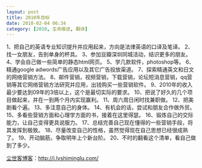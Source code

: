 ```yaml
---
layout: post
title: 2010年目标
date: 2010-02-04 06:34
category: [2010, 生命痕迹, 翻译]
---
```

1、把自己的英语专业知识提升并应用起来，方向是法律英语的口译及笔译。
2、找一女朋友，告别单身的杯具。
3、参加豆瓣深圳同城活动，结识更多的朋友。
4、学会自己做一些简单的静态html网页。
5、学几款软件，photoshop等。
6、精通google adwords广告应用以及其它广告投放渠道。
7、探索精通英文和日文的网络营销方法。
8、邮件营销，视频营销，下载营销，论坛短消息营销，qq营销等其它网络营销方法研究并应用，出钱购买一些营销软件。
9、2010年的收入最少要达到09年的3倍以上，这个是最切实际的要求。
10、把说了好久的几个项目做起来，并在一到两个月内实现赢利。
11、周六周日闲时找兼职做。
12、把美剧看个遍。
13、多注意自己的身体。
14、有机会的话，尝试和朋友合作做外贸。
15、多看些营销方面和心理学方面的书，接着在这里得瑟。
16、锻炼自己的交际能力，让自己变得更具说服力。
17、总结完善自己现在懂得的一些营销手段，将其发挥到极致。
18、尽量改变自己的性格，虽然觉得现在自己思想已经很成熟了。
19、开动脑筋，争取明年上个新台阶。
20、不时的翻看这个清单，看自己做到了多少。

<a href="http://i.lvshiminglu.com/">尘世客博客</a>：<a href="http://i.lvshiminglu.com/">http://i.lvshiminglu.com/</a>


